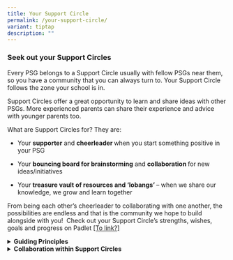 ```yaml
---
title: Your Support Circle
permalink: /your-support-circle/
variant: tiptap
description: ""
---
```

<h3><strong>Seek out your Support Circles</strong></h3>
<p></p>
<p>Every PSG belongs to a Support Circle usually with fellow PSGs near them,
so you have a community that you can always turn to.​ Your Support Circle
follows the zone your school is in.</p>
<p>Support Circles offer a great opportunity to learn and share ideas with
other PSGs. More experienced parents can share their experience and advice
with younger parents too.</p>
<p>What are Support Circles for? They are:</p>
<ul data-tight="true" class="tight">
<li>
<p>Your <strong>supporter</strong> and <strong>cheerleader </strong>when you
start something positive in your PSG</p>
</li>
<li>
<p>Your <strong>bouncing board for brainstorming</strong> and <strong>collaboration </strong>for
new ideas/initiatives</p>
</li>
<li>
<p>Your <strong>treasure vault of resources and ‘lobangs’ </strong>– when
we share our knowledge, we grow and learn together</p>
</li>
</ul>
<p>From being each other’s cheerleader to collaborating with one another,
the possibilities are endless and that is the community we hope to build
alongside with you! &nbsp;Check out your Support Circle’s strengths, wishes,
goals and progress on Padlet <u>[To link?]</u>
</p>
<div data-type="detailGroup" class="isomer-accordion isomer-accordion-white">
<details class="isomer-details">
<summary><strong>Guiding Principles</strong>
</summary>
<div data-type="detailsContent" class="isomer-details-content">
<p></p>
<p><u>#1 Composition of Support Circles</u>
</p>
<p><strong>1.&nbsp;&nbsp;&nbsp;&nbsp;&nbsp; Who is part of the Support Circle?</strong>
</p>
<ul data-tight="true" class="tight">
<li>
<p>Each school can nominate up to 4 key representatives who can ideally stay
within the Support Circle for the whole academic year as the contact point
for Support Circle related programmes. For example, this could look like
1 PSG Chairperson, 1 Vice-Chairperson and 2 EXCO members.</p>
</li>
<li>
<p>For PSG representatives who are part of the Support Circle, do keep the
rest of your PSG EXCO updated on Support Circle happenings and share your
learning from meetings with them.</p>
</li>
<li>
<p>In this way, you can identify another PSG rep to take-over from you in
the subsequent year(s), if required.</p>
</li>
</ul>
<p><strong>2.&nbsp;&nbsp;&nbsp;&nbsp;&nbsp; Is there any ‘leader/EXCO’ of a Support Circle?</strong>
</p>
<p>·&nbsp;&nbsp;&nbsp;&nbsp;&nbsp;&nbsp;&nbsp; There is no official leader,
everyone has a part to play to keep the Support Circle going. The Support
Circle functions primarily as a community of PSGs.</p>
<p></p>
<p><u>#2 Communication among Support Circle members</u>
</p>
<ul data-tight="true" class="tight">
<li>
<p>In terms of communications among Support Circle members, some of you may
already be part of a Support Circle’s WhatsApp chat group.</p>
</li>
<li>
<p>Within the chat group, we encourage the chat group to be kept to members
of the Support Circle only. Gentle reminder to be respectful on the group
chat and keep the discussion to topics that will be useful to PSGs, parents
and our children.</p>
<p></p>
</li>
</ul>
<p><u>#3 Working Together as a Support Circle</u>
</p>
<ul data-tight="true" class="tight">
<li>
<p>When collaborating with other schools in your Support Circle, ensure that
your respective schools’ partnership staff and school leaders are aware
of your collaborations.</p>
</li>
<li>
<p>Even if just 2 schools within the Support Circle are collaborating, you
can go ahead! You can let your other Support Circle friends know (through
your WhatsApp channel) so that they can offer their support and encouragement.</p>
</li>
<li>
<p>Besides staying connected via the group chat, we encourage the Support
Circle to try and meet at least once or twice a year to connect with each
other. Afterall, what better way to bond than over kopi, a meal or activities.</p>
</li>
</ul>
<p></p>
<p><u>#4 Financial Support for SC activities</u>
</p>
<ul data-tight="true" class="tight">
<li>
<p>Since 2017, the PSG Fund has been provided for under the School Operating
Fund (SOF) Block Grant. PSGs are encouraged to discuss their plans for
their PSGs and/or Support Circle with the School Partnership Staff, sharing
their plans and exploring potential partnerships with other PSGs. Through
such discussions, PSGs can seek school's support for such initiatives,
subject to resource availability.</p>
</li>
</ul>
</div>
</details>
<details class="isomer-details">
<summary><strong>Collaboration within Support Circles</strong>
</summary>
<div data-type="detailsContent" class="isomer-details-content">
<p></p>
<p>Here are some examples of how some PSGs have collaborated:</p>
<p></p>
<p><em><u>Share examples with photographs: Jasper (Jurong Pioneer Junior College) and Cheryl (Catholic High School (Primary))</u></em>
</p>
<p><em><u>Keep a lookout for other examples after the 20/27 July sessions</u></em>
</p>
</div>
</details>
</div>
<p></p>